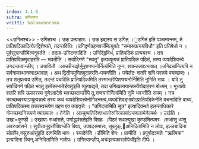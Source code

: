 ```yaml
---
index: 4.1.6
sutra: उगितश्च
vritti: balamanorama
---
```


<<उगितश्च>> - उगितश्च । उक् प्रत्याहारः । उक् इद्यस्य स उगित् ।॒उगित॑ इति पञ्चम्यन्तम्, ते प्रातिपदिकादित्येतद्विशेष्यते, तदन्तविधिः ।उगिद्वर्णग्रहणवर्ज॑मित्युक्तेः "समासप्रत्ययविधौ" इति प्रतिषेधो न । पूर्वसूत्रान्ङीबित्यनुवर्तते । तदाह-उगिदन्तादिति । उगिद्द्विविधं, प्रातिपदिकं प्रत्ययश्च । तत्र प्रातिपदिकमुदाहरति — भवतीति । सर्वादिगणे "भवतु" इत्यव्युत्पन्नं प्रातिपदिकं पठितं, तस्य व्यपदेशिवत्त्वे उगदन्तत्वान्ङीप् । ङपावितौ ।आच्छीनद्योर्नुम्॒शप्श्यनोर्नित्य॑मिति नुम्न, शत्रन्तत्वाऽभावात् ।उगिदचा॑मित्यपि न सर्वनामस्थानत्वाऽभावात् । अथ द्वितीयमुगितमुदाहरति-पचन्तीति । पचेर्लटः शतरि शषि पररूपे पचच्छब्दः । तत्र शतृप्रत्यय उगित्, तदन्तं पचदिति प्रातिपदिकमिति तस्मान्ङीपिशप्श्यनोर्नि॑मिति नुमिति भावः । यदि तु सर्वादिगणे पठितं भवतु इत्येतत्भातेर्डवतुः॑इति व्युत्पाद्यते, तदा उगित्प्रत्ययान्तस्यैवोदाहरणं बोध्यम् । भूधातोः शतरि शपि ऊकारस्य गुणेऽवादेशे भवच्छब्दान्ङीपि तु,शप्श्यनोर्नित्य॑मिति नुमि भवन्तीति रूपम् । नच भवच्छब्दस्याऽप्युत्पन्नत्वे तस्य कथं व्यपदेशिवत्त्वेनोगिदन्तत्वं,व्यपदेशिवद्भावोऽप्रातिपदिकेने॑ति वचनादिति वाच्यं, प्रातिपदिकस्य तत्तत्स्वरूपेण ग्रहण एव तत्प्रवृत्तेः । "उगिदचामिति सूत्र" इत्यादिग्रन्थो हलन्ताधिकारे गोमच्छब्दनिरूपणे व्याख्यातः । तेनेति । अञ्चुव्यतिरिक्तधातोरुगित्कार्याऽभावलाभेनेत्यर्थः । उखेति । उखा=कुण्डी । उखायाः रुआंसते, पर्णाद्ध्वंसतेइति विग्रहः ।पिठरं स्थाल्युखा कुण्ड॑मित्यमरः ।रुआंसु ध्वंसु अवरुआंसने॑ । सुपीत्यनुवृत्तौक्विप्चे॑ति क्विप्, उपपदसमासः, सुब्लुक्,अनिदिता॑मिति न लोपः, हल्ङ्यादिना सोर्लोपः,वसुरुआंसु॑इति दत्वमिति भावः । स्यादेवेति ।ङी॑बिति शेषः । प्राचीति । प्रपूर्वादञ्चतेः "ऋत्विक" इत्यादिना क्विन्,अनिदिता॑मिति नलोपः । उगित्त्वान्ङीप्,अचः॑इत्यकारलोपेचौ॑इति दीर्घः ।
